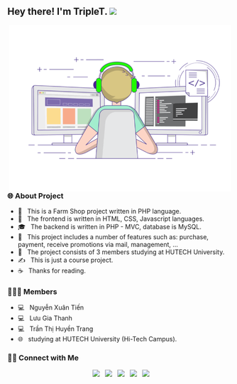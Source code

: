 <h2> Hey there! I'm TripleT. <img src="https://github.com/souvikguria98/souvikguria98/blob/master/Hi.gif" width="25"></h2>
<img align="right" alt="GIF" src="https://raw.githubusercontent.com/devSouvik/devSouvik/master/gif3.gif" width="500"/>

<h3> 🌐 About Project </h3>

- 🔭 &nbsp; This is a Farm Shop project written in PHP language.
- 🤔 &nbsp; The frontend is written in HTML, CSS, Javascript languages.
- 🎓 &nbsp; The backend is written in PHP - MVC, database is MySQL.
- 💼 &nbsp; This project includes a number of features such as: purchase, payment, receive promotions via mail, management, ...
- 🌱 &nbsp; The project consists of 3 members studying at HUTECH University.
- ✍️ &nbsp; This is just a course project.
- ☕ &nbsp; Thanks for reading. 

<h3> 👨🏻‍💻 Members </h3>

- 💻 &nbsp; Nguyễn Xuân Tiến
- 💻 &nbsp; Lưu Gia Thanh
- 💻 &nbsp; Trần Thị Huyền Trang
- 🌐 &nbsp; studying at HUTECH University (Hi-Tech Campus).



<h3> 🤝🏻 Connect with Me </h3>

<p align="center">
&nbsp; <a href="https://www.facebook.com/dc1.sunshine/" target="_blank" rel="noopener noreferrer"><img src="https://icons8.com/icon/118568/facebook" width="50" /></a> 
&nbsp; <a href="https://www.facebook.com/giathanh.luu.2512" target="_blank" rel="noopener noreferrer"><img src="https://icons8.com/icon/118568/facebook" width="50" /></a>  
&nbsp; <a href="https://www.facebook.com/profile.php?id=100015233356827" target="_blank" rel="noopener noreferrer"><img src="https://icons8.com/icon/118568/facebook" width="50" /></a>   
&nbsp; <a href="https://www.instagram.com" target="_blank" rel="noopener noreferrer"><img src="https://img.icons8.com/plasticine/100/000000/instagram-new.png" width="50" /></a>  
&nbsp; <a href="mailto:xuantien8a1@gmail.com" target="_blank" rel="noopener noreferrer"><img src="https://img.icons8.com/plasticine/100/000000/gmail.png"  width="50" /></a>
</p>
